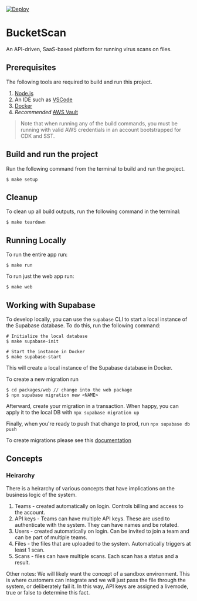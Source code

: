 [![Deploy](https://github.com/bucketscan/bucketscan/actions/workflows/deploy.yml/badge.svg?branch=main)](https://github.com/bucketscan/bucketscan/actions/workflows/deploy.yml)

# BucketScan

An API-driven, SaaS-based platform for running virus scans on files.

## Prerequisites

The following tools are required to build and run this project.

1. [Node.js](https://nodejs.org/en/download)
1. An IDE such as [VSCode](https://code.visualstudio.com/download)
1. [Docker](https://docs.docker.com/desktop)
1. _Recommended_ [AWS Vault](https://github.com/99designs/aws-vault?tab=readme-ov-file#installing)

> Note that when running any of the build commands, you must be running with valid AWS credentials in an account bootstrapped for CDK and SST.

## Build and run the project

Run the following command from the terminal to build and run the project.

```shell
$ make setup
```

## Cleanup

To clean up all build outputs, run the following command in the terminal:

```shell
$ make teardown
```

## Running Locally

To run the entire app run:

```shell
$ make run
```

To run just the web app run:

```shell
$ make web
```

## Working with Supabase

To develop locally, you can use the `supabase` CLI to start a local instance of the Supabase database. To do this, run the following command:

```shell
# Initialize the local database
$ make supabase-init

# Start the instance in Docker
$ make supabase-start
```

This will create a local instance of the Supabase database in Docker.

To create a new migration run
```
$ cd packages/web // change into the web package
$ npx supabase migration new <NAME>
```

Afterward, create your migration in a transaction. When happy, you can apply it to the local DB with
```npx supabase migration up```

Finally, when you're ready to push that change to prod, run `npx supabase db push`

To create migrations please see this [documentation](https://supabase.com/docs/guides/cli/local-development#database-migrations)


## Concepts

### Heirarchy
There is a heirarchy of various concepts that have implications on the business logic of the system.

1. Teams - created automatically on login. Controls billing and access to the account.
2. API keys - Teams can have multiple API keys. These are used to authenticate with the system. They can have names and be rotated.
2. Users - created automatically on login. Can be invited to join a team and can be part of multiple teams.
3. Files - the files that are uploaded to the system. Automatically triggers at least 1 scan.
4. Scans - files can have multiple scans. Each scan has a status and a result.

Other notes: We will likely want the concept of a sandbox environment. This is where customers can integrate and we will just pass the file through the system, or deliberately fail it. In this way, API keys are assigned a livemode, true or false to determine this fact.
